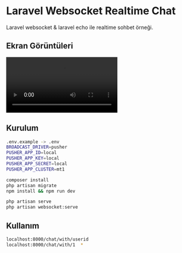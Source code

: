 
# Laravel Websocket Realtime Chat

Laravel websocket & laravel echo ile realtime sohbet örneği.


## Ekran Görüntüleri

<video controls="" autoplay="" name="media"><source src="https://rr1---sn-4g5e6nzl.c.drive.google.com/videoplayback?expire=1653928755&amp;ei=87qUYqPWJsf18gTqmISgAg&amp;ip=85.103.108.127&amp;cp=QVRKVUpfV1dTRlhPOmN3RzBIcF9kNW9wbFZDeWdGbkw4dHdOSjZfZzBQQkwxRXZvVC14cVp4MFk&amp;id=8c6cc33ddc7a5c8c&amp;itag=37&amp;source=webdrive&amp;requiressl=yes&amp;ttl=transient&amp;susc=dr&amp;driveid=15JASYDIAslL3EHFXUTaeogHoySepb9Ii&amp;app=explorer&amp;mime=video/mp4&amp;vprv=1&amp;prv=1&amp;dur=35.015&amp;lmt=1653914102353362&amp;subapp=DRIVE_WEB_FILE_VIEWER&amp;txp=0011224&amp;sparams=expire,ei,ip,cp,id,itag,source,requiressl,ttl,susc,driveid,app,mime,vprv,prv,dur,lmt&amp;sig=AOq0QJ8wRgIhAJ1Fbocke_lg4vx86pkgojVc5U23pkqfXX0mmbdwcIk0AiEAuJYqgPXI0xNV5OgHO3HqQvW3OwhZS-O7yx4ApkhtAjM=&amp;cpn=8_9YkqgglMKjKv1i&amp;c=WEB_EMBEDDED_PLAYER&amp;cver=1.20220525.01.00&amp;redirect_counter=1&amp;cm2rm=sn-nv4e67d&amp;req_id=a91001736741a3ee&amp;cms_redirect=yes&amp;cmsv=e&amp;mh=In&amp;mm=34&amp;mn=sn-4g5e6nzl&amp;ms=ltu&amp;mt=1653914189&amp;mv=m&amp;mvi=1&amp;pl=21&amp;lsparams=mh,mm,mn,ms,mv,mvi,pl&amp;lsig=AG3C_xAwRQIhAJ3Xzib23vtJCMYOz7PalWS7G1P1J9CpUlfMiFVWezxYAiBmKIHeK79ASnNSjgJsneqr6CwGgmVw5KqokDnPK-T8Qw%3D%3D" type="video/mp4"></video>

  
## Kurulum



```bash
.env.example -> .env
BROADCAST_DRIVER=pusher
PUSHER_APP_ID=local
PUSHER_APP_KEY=local
PUSHER_APP_SECRET=local
PUSHER_APP_CLUSTER=mt1

```

```bash
composer install
php artisan migrate
npm install && npm run dev
```

```bash
php artisan serve
php artisan websocket:serve
```


  
## Kullanım



```bash
localhost:8000/chat/with/userid 
localhost:8000/chat/with/1  * 
```
